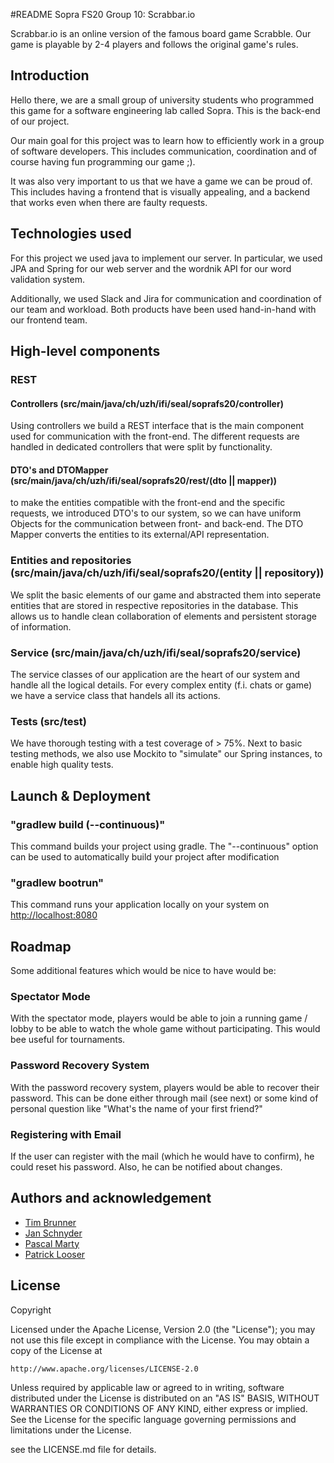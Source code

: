 #README Sopra FS20 Group 10: Scrabbar.io

Scrabbar.io is an online version of the famous board game Scrabble. Our game is
playable by 2-4 players and follows the original game's rules.

## Introduction

Hello there, we are a small group of university students who programmed this game
for a software engineering lab called Sopra. This is the back-end of our project.

Our main goal for this project was to learn how to efficiently work in a group of
software developers. This includes communication, coordination and of course having
fun programming our game ;).

It was also very important to us that we have a game we can be proud of. This includes
having a frontend that is visually appealing, and a backend that works even when there
are faulty requests.

## Technologies used

For this project we used java to implement our server. In particular, we used JPA and Spring
for our web server and the wordnik API for our word validation system.

Additionally, we used Slack and Jira for communication and coordination of our team
and workload. Both products have been used hand-in-hand with our frontend team.

## High-level components

### REST

#### Controllers (src/main/java/ch/uzh/ifi/seal/soprafs20/controller)

Using controllers we build a REST interface that is the main component used for communication with the front-end.
The different requests are handled in dedicated controllers that were split by functionality.

#### DTO's and DTOMapper (src/main/java/ch/uzh/ifi/seal/soprafs20/rest/(dto || mapper))

to make the entities compatible with the front-end and the specific requests, we introduced DTO's to our system,
so we can have uniform Objects for the communication between front- and back-end. The DTO Mapper converts the entities
to its external/API representation.

### Entities and repositories (src/main/java/ch/uzh/ifi/seal/soprafs20/(entity || repository))

We split the basic elements of our game and abstracted them into seperate entities that are stored in respective
repositories in the database. This allows us to handle clean collaboration of elements and persistent storage
of information.

### Service (src/main/java/ch/uzh/ifi/seal/soprafs20/service)

The service classes of our application are the heart of our system and handle all the logical details. For every complex entity
(f.i. chats or game) we have a service class that handels all its actions.

### Tests (src/test)

We have thorough testing with a test coverage of > 75%. Next to basic testing methods, we also use Mockito to "simulate"
our Spring instances, to enable high quality tests.

## Launch & Deployment

### "gradlew build (--continuous)"

This command builds your project using gradle. The "--continuous" option can be used to automatically build your
project after modification

### "gradlew bootrun"

This command runs your application locally on your system on [http://localhost:8080](http://localhost:8080)

## Roadmap

Some additional features which would be nice to have would be:

### Spectator Mode

With the spectator mode, players would be able to join a running game / lobby to be able to watch the whole game without participating. This would bee useful for tournaments.

### Password Recovery System

With the password recovery system, players would be able to recover their password. This can be done either through mail (see next) or some kind of personal question like "What's the name of your first friend?"

### Registering with Email

If the user can register with the mail (which he would have to confirm), he could reset his password. Also, he can be notified about changes.

## Authors and acknowledgement

* [Tim Brunner](https://github.com/Tannebaum007)
* [Jan Schnyder](https://github.com/shnippi)
* [Pascal Marty](https://github.com/Wassermalone)
* [Patrick Looser](https://github.com/ploose)


## License

Copyright 

Licensed under the Apache License, Version 2.0 (the "License");
you may not use this file except in compliance with the License.
You may obtain a copy of the License at

    http://www.apache.org/licenses/LICENSE-2.0

Unless required by applicable law or agreed to in writing, software
distributed under the License is distributed on an "AS IS" BASIS,
WITHOUT WARRANTIES OR CONDITIONS OF ANY KIND, either express or implied.
See the License for the specific language governing permissions and
limitations under the License.

see the LICENSE.md file for details.